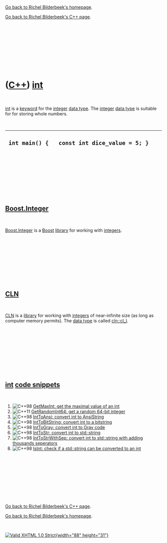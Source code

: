 [Go back to Richel Bilderbeek's homepage](index.htm).

[Go back to Richel Bilderbeek's C++ page](Cpp.htm).

 

 

 

 

 

([C++](Cpp.htm)) [int](CppInt.htm)
==================================

 

[int](CppInt.htm) is a [keyword](CppKeyword.htm) for the
[integer](CppInt.htm) [data type](CppDataType.htm). The
[integer](CppInt.htm) [data type](CppDataType.htm) is suitable for for
storing whole numbers.

 

  -----------------------------------------------
  ` int main() {   const int dice_value = 5; }`
  -----------------------------------------------

 

 

 

 

 

[Boost.Integer](CppInteger.htm)
-------------------------------

 

[Boost.Integer](CppInteger.htm) is a [Boost](CppBoost.htm)
[library](CppLibrary.htm) for working with [integers](CppInt.htm).

 

 

 

 

 

[CLN](CppCln.htm)
-----------------

 

[CLN](CppCln.htm) is a [library](CppLibrary.htm) for working with
[integers](CppInt.htm) of near-infinite size (as long as computer memory
permits). The [data type](CppDataType.htm) is called
[cln::cl\_I](CppCl_I.htm).

 

 

 

 

 

[int](CppInt.htm) [code snippets](CppCodeSnippets.htm)
------------------------------------------------------

 

1.  ![C++98](PicCpp98.png) [GetMaxInt: get the maximal value of an
    int](CppGetMaxInt.htm)
2.  ![C++11](PicCpp11.png) [GetRandomInt64: get a random 64-bit
    integer](CppGetRandomInt64.htm)
3.  ![C++98](PicCpp98.png) [IntToAnsi: convert int to
    AnsiString](CppIntToAnsi.htm)
4.  ![C++98](PicCpp98.png) [IntToBitString: convert int to a
    bitstring](CppIntToBitString.htm)
5.  ![C++98](PicCpp98.png) [IntToGray: convert int to Gray
    code](CppIntToGray.htm)
6.  ![C++98](PicCpp98.png) [IntToStr: convert int to
    std::string](CppIntToStr.htm)
7.  ![C++98](PicCpp98.png) [IntToStrWithSep: convert int to std::string
    with adding thousands seperators](CppIntToStrWithSep.htm)
8.  ![C++98](PicCpp98.png) [IsInt: check if a std::string can be
    converted to an int](CppIsInt.htm)

 

 

 

 

 

[Go back to Richel Bilderbeek's C++ page](Cpp.htm).

[Go back to Richel Bilderbeek's homepage](index.htm).

 

[![Valid XHTML 1.0 Strict](valid-xhtml10.png){width="88"
height="31"}](http://validator.w3.org/check?uri=referer)
